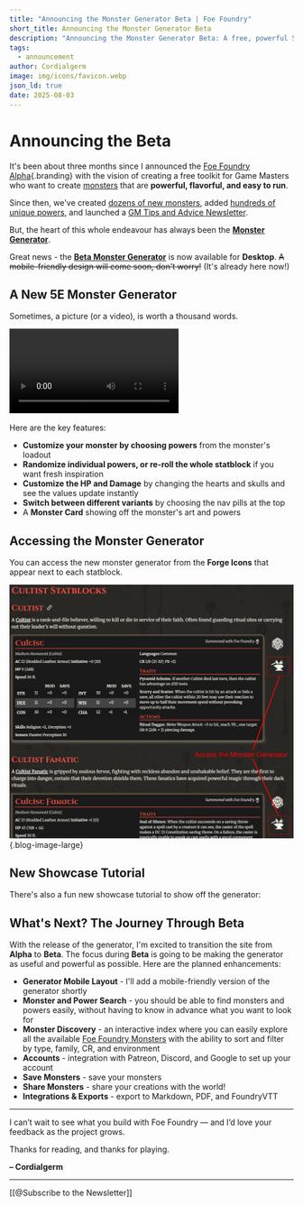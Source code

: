 ```yaml
---
title: "Announcing the Monster Generator Beta | Foe Foundry"
short_title: Announcing the Monster Generator Beta
description: "Announcing the Monster Generator Beta: A free, powerful 5E monster builder for GMs. Instantly create balanced, flavorful monsters with rich lore and tactical depth."
tags:
  - announcement
author: Cordialgerm
image: img/icons/favicon.webp
json_ld: true
date: 2025-08-03
---
```


# Announcing the Beta

It's been about three months since I announced the [Foe Foundry Alpha](./2025_04_29_announcement.md){.branding} with the vision of creating a free toolkit for Game Masters who want to create [monsters](../monsters/index.md) that are **powerful, flavorful, and easy to run**.  

Since then, we've created [dozens of new monsters](../monsters/index.md), added [hundreds of unique powers](../powers/all.md), and launched a [GM Tips and Advice Newsletter](https://buttondown.com/cordialgerm).

But, the heart of this whole endeavour has always been the [**Monster Generator**](../generate/index.md).  

Great news - the [**Beta Monster Generator**](../generate/v2.md) is now available for **Desktop**. ~~A mobile-friendly design will come soon, don't worry!~~ (It's already here now!)

## A New 5E Monster Generator

Sometimes, a picture (or a video), is worth a thousand words.

<video controls playsinline loading="lazy" class="blog-image">
  <source src="/img/blogs/foe-foundry-monster-generator-beta.mp4" type="video/mp4" />
  Your browser does not support the video tag.
</video>

Here are the key features:

- **Customize your monster by choosing powers** from the monster's loadout
- **Randomize individual powers, or re-roll the whole statblock** if you want fresh inspiration
- **Customize the HP and Damage** by changing the hearts and skulls and see the values update instantly
- **Switch between different variants** by choosing the nav pills at the top
- A **Monster Card** showing off the monster's art and powers 

## Accessing the Monster Generator

You can access the new monster generator from the **Forge Icons** that appear next to each statblock.

![Access the Foe Foundry Monster Generator for any statblock witht he new forge button](../img/blogs/monster-generator-anvil-icon.webp){.blog-image-large}

## New Showcase Tutorial

There's also a fun new showcase tutorial to show off the generator:

<generator-showcase></generator-showcase>

## What's Next? The Journey Through Beta

With the release of the generator, I'm excited to transition the site from **Alpha** to **Beta**. The focus during **Beta** is going to be making the generator as useful and powerful as possible. Here are the planned enhancements:

- **Generator Mobile Layout** - I'll add a mobile-friendly version of the generator shortly
- **Monster and Power Search** - you should be able to find monsters and powers easily, without having to know in advance what you want to look for
- **Monster Discovery** - an interactive index where you can easily explore all the available [Foe Foundry Monsters](../monsters/index.md) with the ability to sort and filter by type, family, CR, and environment
- **Accounts** - integration with Patreon, Discord, and Google to set up your account
- **Save Monsters** - save your monsters
- **Share Monsters** - share your creations with the world!
- **Integrations & Exports** - export to Markdown, PDF, and FoundryVTT

---

I can’t wait to see what you build with Foe Foundry — and I’d love your feedback as the project grows.

Thanks for reading, and thanks for playing.

**– Cordialgerm**

---

[[@Subscribe to the Newsletter]]